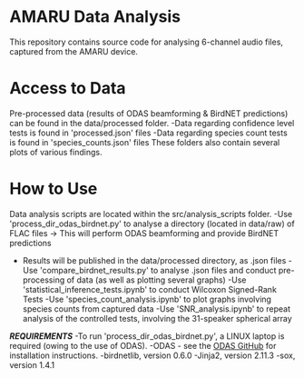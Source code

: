 # AMARU Data Analysis
This repository contains source code for analysing 6-channel audio files, captured from the AMARU device.

# Access to Data
Pre-processed data (results of ODAS beamforming & BirdNET predictions) can be found in the data/processed folder.
-Data regarding confidence level tests is found in 'processed.json' files
-Data regarding species count tests is found in 'species_counts.json' files
These folders also contain several plots of various findings.

# How to Use
Data analysis scripts are located within the src/analysis_scripts folder.
-Use 'process_dir_odas_birdnet.py' to analyse a directory (located in data/raw) of FLAC files -> This will perform ODAS beamforming and provide BirdNET predictions
  - Results will be published in the data/processed directory, as .json files 
-Use 'compare_birdnet_results.py' to analyse .json files and conduct pre-processing of data (as well as plotting several graphs)
-Use 'statistical_inference_tests.ipynb' to conduct Wilcoxon Signed-Rank Tests
-Use 'species_count_analysis.ipynb' to plot graphs involving species counts from captured data
-Use 'SNR_analysis.ipynb' to repeat analysis of the controlled tests, involving the 31-speaker spherical array

***REQUIREMENTS***
-To run 'process_dir_odas_birdnet.py', a LINUX laptop is required (owing to the use of ODAS).
-ODAS - see the [ODAS GitHub]('https://github.com/introlab/odas') for installation instructions.
-birdnetlib, version 0.6.0
-Jinja2, version 2.11.3
-sox, version 1.4.1
